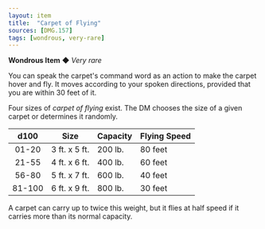 ```yaml
---
layout: item
title:  "Carpet of Flying"
sources: [DMG.157]
tags: [wondrous, very-rare]
---
```


**Wondrous Item** ◆ *Very rare*

You can speak the carpet's command word as an action to make the carpet hover and fly. It moves according to your spoken directions, provided that you are within 30 feet of it.

Four sizes of *carpet of flying* exist. The DM chooses the size of a given carpet or determines it randomly.

d100 | Size | Capacity | Flying Speed
:-: | --- | --- | ---
01-20 | 3 ft. x 5 ft. | 200 lb. | 80 feet
21-55 | 4 ft. x 6 ft. | 400 lb. | 60 feet
56-80 | 5 ft. x 7 ft. | 600 lb. | 40 feet
81-100 | 6 ft. x 9 ft. | 800 lb. | 30 feet

A carpet can carry up to twice this weight, but it flies at half speed if it carries more than its normal capacity.